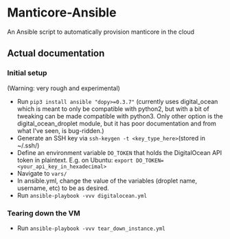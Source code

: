 # Manticore-Ansible

An Ansible script to automatically provision manticore in the cloud

## Actual documentation

### Initial setup

(Warning: very rough and experimental)

* Run `pip3 install ansible "dopy>=0.3.7"` (currently uses digital_ocean which is meant to only be compatible with python2, but with a bit of tweaking can be made compatible with python3.  Only other option is the digital_ocean_droplet module, but it has poor documentation and from what I've seen, is bug-ridden.)
* Generate an SSH key via `ssh-keygen -t <key_type_here>`(stored in ~/.ssh/)
* Define an environment variable `DO_TOKEN` that holds the DigitalOcean API token in plaintext.  E.g. on Ubuntu: `export DO_TOKEN=<your_api_key_in_hexadecimal>`
* Navigate to `vars/`
* In ansible.yml, change the value of the variables (droplet name, username, etc) to be as desired.
* Run `ansible-playbook -vvv digitalocean.yml`

### Tearing down the VM
* Run `ansible-playbook -vvv tear_down_instance.yml`


